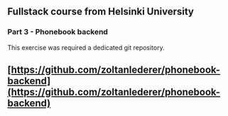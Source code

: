 ## Fullstack course from Helsinki University
### Part 3 - Phonebook backend

This exercise was required a dedicated git repository.

## **[https://github.com/zoltanlederer/phonebook-backend](https://github.com/zoltanlederer/phonebook-backend)**
